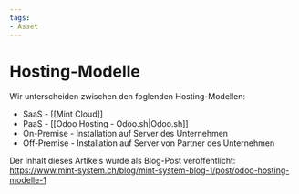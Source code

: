 ```yaml
---
tags:
- Asset
---
```

# Hosting-Modelle
Wir unterscheiden zwischen den foglenden Hosting-Modellen:

* SaaS - [[Mint Cloud]]
* PaaS - [[Odoo Hosting - Odoo.sh|Odoo.sh]]
* On-Premise - Installation auf Server des Unternehmen
* Off-Premise - Installation auf Server von Partner des Unternehmen

Der Inhalt dieses Artikels wurde als Blog-Post veröffentlicht: <https://www.mint-system.ch/blog/mint-system-blog-1/post/odoo-hosting-modelle-1>